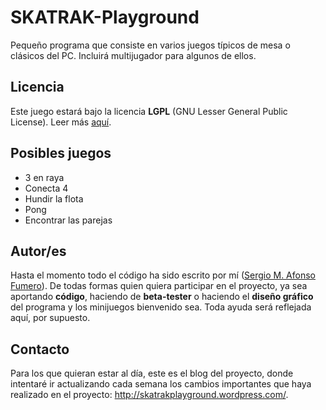 # SKATRAK-Playground #

Pequeño programa que consiste en varios juegos típicos de mesa o clásicos del PC. Incluirá multijugador para algunos de ellos.

## Licencia ##
Este juego estará bajo la licencia **LGPL** (GNU Lesser General Public License). Leer más [aquí](http://www.gnu.org/licenses/lgpl.html).

## Posibles juegos ##
- 3 en raya
- Conecta 4
- Hundir la flota
- Pong
- Encontrar las parejas

## Autor/es ##
Hasta el momento todo el código ha sido escrito por mí ([Sergio M. Afonso Fumero](mailto:theSkatrak@gmail.com)).
De todas formas quien quiera participar en el proyecto, ya sea aportando **código**, haciendo de **beta-tester** o
haciendo el **diseño gráfico** del programa y los minijuegos bienvenido sea. Toda ayuda será reflejada aquí, por supuesto.

## Contacto ##
Para los que quieran estar al día, este es el blog del proyecto, donde intentaré ir actualizando cada semana los cambios
importantes que haya realizado en el proyecto: <http://skatrakplayground.wordpress.com/>.
